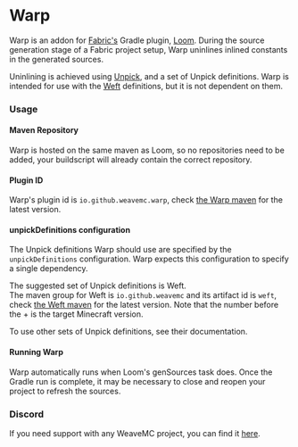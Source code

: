 # Warp
Warp is an addon for [Fabric's](https://github.com/FabricMC) Gradle plugin, [Loom](https://github.com/FabricMC/fabric-loom). During the source generation stage of a Fabric project setup, Warp uninlines inlined constants in the generated sources.

Uninlining is achieved using [Unpick](https://github.com/Daomephsta/unpick), and a set of Unpick definitions. Warp is intended for use with the [Weft](https://github.com/WeaveMC/weft) definitions, but it is not dependent on them.

### Usage
#### Maven Repository
Warp is hosted on the same maven as Loom, so no repositories need to be added, 
your buildscript will already contain the correct repository.
#### Plugin ID
Warp's plugin id is `io.github.weavemc.warp`, check [the Warp maven](https://maven.fabricmc.net/io/github/weavemc/warp/) for the latest version.  
#### unpickDefinitions configuration
The Unpick definitions Warp should use are specified by the `unpickDefinitions` configuration. Warp expects this configuration to specify a single dependency.  

The suggested set of Unpick definitions is Weft.  
The maven group for Weft is `io.github.weavemc` and its artifact id is `weft`, check [the Weft maven](https://maven.fabricmc.net/io/github/weavemc/weft/) for the latest version. 
Note that the number before the + is the target Minecraft version.

To use other sets of Unpick definitions, see their documentation.
#### Running Warp
Warp automatically runs when Loom's genSources task does. Once the Gradle run is complete, it may be necessary to close and reopen your project to refresh the sources. 

### Discord
If you need support with any WeaveMC project, you can find it [here](https://discordapp.com/invite/NSUCTCK).
